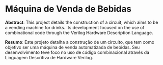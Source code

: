 # Máquina de Venda de Bebidas

**Abstract**: This project details the construction of a circuit, which aims to be a vending machine for drinks. Its development focused on the use of combinational code through the Verilog Hardware Description Language.

**Resumo**: Este projeto detalha a construção de um circuito, que tem como objetivo ser uma máquina de venda automatizada de bebidas. Seu desenvolvimento teve foco no uso de código combinacional através da Linguagem Descritiva de Hardware Verilog.
